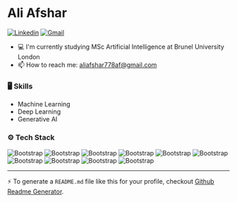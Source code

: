 # Ali Afshar



[![Linkedin](https://img.shields.io/badge/-LinkedIn-blue?style=flat&logo=Linkedin&logoColor=white)](https://www.linkedin.com/in/ali-afshar-572250244/)
[![Gmail](https://img.shields.io/badge/-Gmail-c14438?style=flat&logo=Gmail&logoColor=white)](mailto:aliafshar778af@gmail.com)



- 💻  I'm currently studying MSc Artificial Intelligence at Brunel University London
- 📫 How to reach me: aliafshar778af@gmail.com


### 🖥 Skills

- Machine Learning
- Deep Learning
- Generative AI
### ⚙️ Tech Stack

![Bootstrap](https://img.shields.io/badge/-Python-05122A?style=flat-square&logo=Python&color=353535) ![Bootstrap](https://img.shields.io/badge/-TensorFlow-05122A?style=flat-square&logo=TensorFlow&color=353535) ![Bootstrap](https://img.shields.io/badge/-PyTorch-05122A?style=flat-square&logo=PyTorch&color=353535) ![Bootstrap](https://img.shields.io/badge/-Scikit%20Learn-05122A?style=flat-square&logo=Scikit-Learn&color=353535) ![Bootstrap](https://img.shields.io/badge/-Pandas-05122A?style=flat-square&logo=Pandas&color=353535) ![Bootstrap](https://img.shields.io/badge/-Numpy-05122A?style=flat-square&logo=Numpy&color=353535) ![Bootstrap](https://img.shields.io/badge/-Matplotlib-05122A?style=flat-square&logo=Matplotlib&color=353535) ![Bootstrap](https://img.shields.io/badge/-Visual%20Studio%20Code-05122A?style=flat-square&logo=Visual-Studio-Code&color=353535) ![Bootstrap](https://img.shields.io/badge/-R-05122A?style=flat-square&logo=R&color=353535) ![Bootstrap](https://img.shields.io/badge/-Tableau-05122A?style=flat-square&logo=Tableau&color=353535)




---
:zap: To generate a `README.md` file like this for your profile, checkout [Github Readme Generator](https://hejazizo-github-profile-readme-srcstreamlit-app-i6skm7.streamlit.app/).

